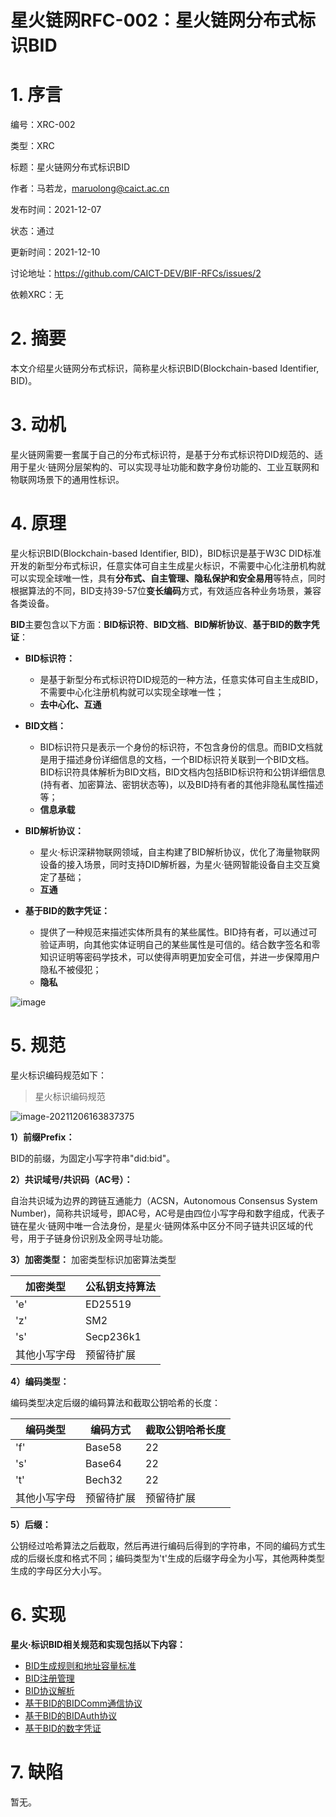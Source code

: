 # 星火链网RFC-002：星火链网分布式标识BID

# 1. 序言

编号：XRC-002

类型：XRC

标题：星火链网分布式标识BID

作者：马若龙，maruolong@caict.ac.cn

发布时间：2021-12-07

状态：通过

更新时间：2021-12-10

讨论地址：https://github.com/CAICT-DEV/BIF-RFCs/issues/2

依赖XRC：无

# 2. 摘要

本文介绍星火链网分布式标识，简称星火标识BID(Blockchain-based Identifier, BID)。

# 3. 动机

星火链网需要一套属于自己的分布式标识符，是基于分布式标识符DID规范的、适用于星火·链网分层架构的、可以实现寻址功能和数字身份功能的、工业互联网和物联网场景下的通用性标识。

# 4. 原理

星火标识BID(Blockchain-based Identifier, BID)，BID标识是基于W3C DID标准开发的新型分布式标识，任意实体可自主生成星火标识，不需要中心化注册机构就可以实现全球唯一性，具有**分布式、自主管理、隐私保护和安全易用**等特点，同时根据算法的不同，BID支持39-57位**变长编码**方式，有效适应各种业务场景，兼容各类设备。

**BID**主要包含以下方面：**BID标识符**、**BID文档**、**BID解析协议**、**基于BID的数字凭证**：

- **BID标识符：**
  - 是基于新型分布式标识符DID规范的一种方法，任意实体可自主生成BID，不需要中心化注册机构就可以实现全球唯一性；
  - **去中心化、互通**

- **BID文档：** 
  -  BID标识符只是表示一个身份的标识符，不包含身份的信息。而BID文档就是用于描述身份详细信息的文档，一个BID标识符关联到一个BID文档。BID标识符具体解析为BID文档，BID文档内包括BID标识符和公钥详细信息(持有者、加密算法、密钥状态等)，以及BID持有者的其他非隐私属性描述等；
  - **信息承载**

- **BID解析协议：**
  -  星火·标识深耕物联网领域，自主构建了BID解析协议，优化了海量物联网设备的接入场景，同时支持DID解析器，为星火·链网智能设备自主交互奠定了基础；
  - **互通**

- **基于BID的数字凭证：**
  - 提供了一种规范来描述实体所具有的某些属性。BID持有者，可以通过可验证声明，向其他实体证明自己的某些属性是可信的。结合数字签名和零知识证明等密码学技术，可以使得声明更加安全可信，并进一步保障用户隐私不被侵犯；
  - **隐私**

![image](https://user-images.githubusercontent.com/90955034/145747023-aa985f24-2ef2-4e08-b7ea-c9fa898dc6ec.png)

# 5. 规范

星火标识编码规范如下：

> 星火标识编码规范

![image-20211206163837375](https://user-images.githubusercontent.com/76681420/144978971-1e240d08-2569-4777-8c94-21c2681766d7.png)

**1）前缀Prefix：**

BID的前缀，为固定小写字符串"did:bid"。

**2）共识域号/共识码（AC号）：**

自治共识域为边界的跨链互通能力（ACSN，Autonomous Consensus System Number)，简称共识域号，即AC号，AC号是由四位小写字母和数字组成，代表子链在星火·链网中唯一合法身份，是星火·链网体系中区分不同子链共识区域的代号，用于子链身份识别及全网寻址功能。

**3）加密类型：**
加密类型标识加密算法类型

| 加密类型     | 公私钥支持算法 |
| ------------ | -------------- |
| 'e'          | ED25519        |
| 'z'          | SM2            |
| 's'          | Secp236k1      |
| 其他小写字母 | 预留待扩展     |

**4）编码类型：**

编码类型决定后缀的编码算法和截取公钥哈希的长度：

| 编码类型     | 编码方式   | 截取公钥哈希长度 |
| ------------ | ---------- | ---------------- |
| 'f'          | Base58     | 22               |
| 's'          | Base64     | 22               |
| 't'          | Bech32     | 22               |
| 其他小写字母 | 预留待扩展 | 预留待扩展       |

**5）后缀：**

公钥经过哈希算法之后截取，然后再进行编码后得到的字符串，不同的编码方式生成的后缀长度和格式不同；编码类型为't'生成的后缀字母全为小写，其他两种类型生成的字母区分大小写。

# 6. 实现

**星火·标识BID相关规范和实现包括以下内容：**

- [BID生成规则和地址容量标准](./星火链网RFC-003：星火链网BID生成规则和地址容量标准.md)
- [BID注册管理](./星火链网RFC-004：星火链网BID标识管理规范.md)
- [BID协议解析](./星火链网RFC-005：星火链网BID标识解析协议规范.md)
- [基于BID的BIDComm通信协议](./星火链网RFC-006：星火链网BIDComm协议标准.md)
- [基于BID的BIDAuth协议](./星火链网RFC-007：星火链网BIDAuth协议标准.md)
- [基于BID的数字凭证](./星火链网RFC-008：星火链网BID可信证书协议标准.md)

# 7. 缺陷

暂无。

 